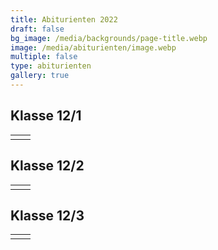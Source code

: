 ```yaml
---
title: Abiturienten 2022
draft: false
bg_image: /media/backgrounds/page-title.webp
image: /media/abiturienten/image.webp
multiple: false
type: abiturienten
gallery: true
---
```

## Klasse 12/1

| | |
|---|---|
| | |

## Klasse 12/2

| | |
|---|---|
| | |

## Klasse 12/3

| | |
|---|---|
| | |




